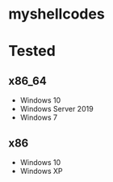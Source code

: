 # myshellcodes

# Tested

## x86_64

* Windows 10
* Windows Server 2019
* Windows 7

## x86

* Windows 10 
* Windows XP 
